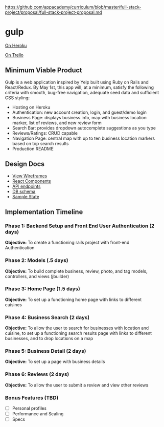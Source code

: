 https://github.com/appacademy/curriculum/blob/master/full-stack-project/proposal/full-stack-project-proposal.md

# gulp

[On Heroku][heroku]

[On Trello][trello]

[heroku]: http://www.gulp.com/
[trello]: https://trello.com/b/Bow3TM3k/gulp

## Minimum Viable Product

Gulp is a web application inspired by Yelp built using Ruby on Rails
and React/Redux.  By May 1st, this app will, at a minimum, satisfy the
following criteria with smooth, bug-free navigation, adequate seed data and
sufficient CSS styling:

- Hosting on Heroku
- Authentication: new account creation, login, and guest/demo login
- Business Page: displays business info, map with business location marker, list of reviews, and new review form
- Search Bar: provides dropdown autocomplete suggestions as you type
- Reviews/Ratings: CRUD capable
- Navigation Page: central map with up to ten business location markers based on top search results
- Production README

## Design Docs
* [View Wireframes][wireframes]
* [React Components][components]
* [API endpoints][api-endpoints]
* [DB schema][schema]
* [Sample State][sample-state]

[wireframes]: ./wireframes
[components]: ./component-hierarchy.md
[sample-state]: ./sample-state.md
[api-endpoints]: ./api-endpoints.md
[schema]: ./schema.md

## Implementation Timeline

### Phase 1: Backend Setup and Front End User Authentication (2 days)

**Objective:** To create a functioning rails project with front-end Authentication

### Phase 2: Models (.5 days)

**Objective:** To build complete business, review, photo, and tag models, controllers, and views (jbuilder)

### Phase 3: Home Page (1.5 days)

**Objective:** To set up a functioning home page with links to different cuisines

### Phase 4: Business Search (2 days)

**Objective:** To allow the user to search for businesses with location and cuisine, to set up a functioning search results page with links to different businesses, and to drop locations on a map

### Phase 5: Business Detail (2 days)

**Objective:** To set up a page with business details

### Phase 6: Reviews (2 days)

**Objective:** To allow the user to submit a review and view other reviews

### Bonus Features (TBD)
- [ ] Personal profiles
- [ ] Performance and Scaling
- [ ] Specs
